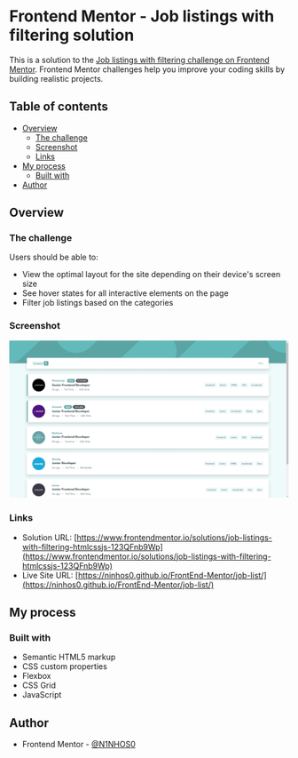 # Frontend Mentor - Job listings with filtering solution

This is a solution to the [Job listings with filtering challenge on Frontend Mentor](https://www.frontendmentor.io/challenges/job-listings-with-filtering-ivstIPCt). Frontend Mentor challenges help you improve your coding skills by building realistic projects. 

## Table of contents

- [Overview](#overview)
  - [The challenge](#the-challenge)
  - [Screenshot](#screenshot)
  - [Links](#links)
- [My process](#my-process)
  - [Built with](#built-with)
- [Author](#author)

## Overview

### The challenge

Users should be able to:

- View the optimal layout for the site depending on their device's screen size
- See hover states for all interactive elements on the page
- Filter job listings based on the categories

### Screenshot

![](./screenshot.png)

### Links

- Solution URL: [https://www.frontendmentor.io/solutions/job-listings-with-filtering-htmlcssjs-123QFnb9Wp](https://www.frontendmentor.io/solutions/job-listings-with-filtering-htmlcssjs-123QFnb9Wp)
- Live Site URL: [https://ninhos0.github.io/FrontEnd-Mentor/job-list/](https://ninhos0.github.io/FrontEnd-Mentor/job-list/)

## My process

### Built with

- Semantic HTML5 markup
- CSS custom properties
- Flexbox
- CSS Grid
- JavaScript

## Author

- Frontend Mentor - [@N1NHOS0](https://www.frontendmentor.io/profile/NINHOS0)


